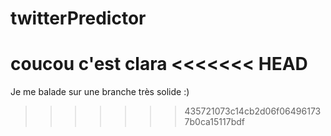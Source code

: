 # twitterPredictor
coucou c'est clara
<<<<<<< HEAD
=======
Je me balade sur une branche très solide :)

>>>>>>> 435721073c14cb2d06f064961737b0ca15117bdf
